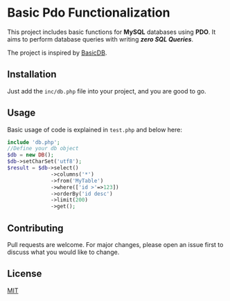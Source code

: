 # Basic Pdo Functionalization

This project includes basic functions for **MySQL** databases using **PDO**. It aims to perform database queries with writing ***zero SQL Queries***.

The project is inspired by [BasicDB](https://github.com/tayfunerbilen/basicdb).

## Installation

Just add the ```inc/db.php``` file into your project, and you are good to go.

## Usage

Basic usage of code is explained in ```test.php``` and below here:

```php
include 'db.php';
//Define your db object
$db = new DB();
$db->setCharSet('utf8');
$result = $db->select()
              ->columns('*')
              ->from('MyTable')
              ->where(['id >'=>123])
              ->orderBy('id desc')
              ->limit(200)
              ->get();
```

## Contributing
Pull requests are welcome. For major changes, please open an issue first to discuss what you would like to change.



## License
[MIT](https://choosealicense.com/licenses/mit/)